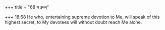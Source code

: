 +++
title = "68 य इमम्"

+++
18.68 He who, entertaining supreme devotion to Me, will speak of this
highest secret, to My devotees will without doubt reach Me alone.
